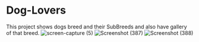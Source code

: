 # Dog-Lovers
This project shows dogs breed and their SubBreeds and also have gallery of that breed.
![screen-capture (5)](https://user-images.githubusercontent.com/67889306/167158006-5fbd3589-25c4-4875-81e5-cc279aa877ea.gif)
![Screenshot (387)](https://user-images.githubusercontent.com/67889306/176478345-dfeab466-a5c2-44a6-b298-574238c4805e.png)
![Screenshot (388)](https://user-images.githubusercontent.com/67889306/176478366-c897b851-f89d-4559-8837-48a9c15c2d94.png)

